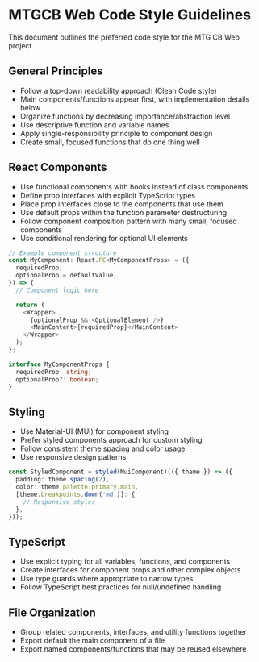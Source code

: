 # MTGCB Web Code Style Guidelines

This document outlines the preferred code style for the MTG CB Web project.

## General Principles

- Follow a top-down readability approach (Clean Code style)
- Main components/functions appear first, with implementation details below
- Organize functions by decreasing importance/abstraction level
- Use descriptive function and variable names
- Apply single-responsibility principle to component design
- Create small, focused functions that do one thing well

## React Components

- Use functional components with hooks instead of class components
- Define prop interfaces with explicit TypeScript types
- Place prop interfaces close to the components that use them
- Use default props within the function parameter destructuring
- Follow component composition pattern with many small, focused components
- Use conditional rendering for optional UI elements

```typescript
// Example component structure
const MyComponent: React.FC<MyComponentProps> = ({
  requiredProp,
  optionalProp = defaultValue,
}) => {
  // Component logic here

  return (
    <Wrapper>
      {optionalProp && <OptionalElement />}
      <MainContent>{requiredProp}</MainContent>
    </Wrapper>
  );
};

interface MyComponentProps {
  requiredProp: string;
  optionalProp?: boolean;
}
```

## Styling

- Use Material-UI (MUI) for component styling
- Prefer styled components approach for custom styling
- Follow consistent theme spacing and color usage
- Use responsive design patterns

```typescript
const StyledComponent = styled(MuiComponent)(({ theme }) => ({
  padding: theme.spacing(2),
  color: theme.palette.primary.main,
  [theme.breakpoints.down('md')]: {
    // Responsive styles
  },
}));
```

## TypeScript

- Use explicit typing for all variables, functions, and components
- Create interfaces for component props and other complex objects
- Use type guards where appropriate to narrow types
- Follow TypeScript best practices for null/undefined handling

## File Organization

- Group related components, interfaces, and utility functions together
- Export default the main component of a file
- Export named components/functions that may be reused elsewhere
